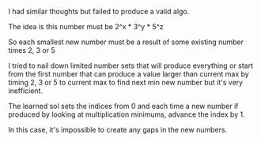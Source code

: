 I had similar thoughts but failed to produce a valid algo.

The idea is this number must be 2^x * 3^y * 5^z

So each smallest new number must be a result of some existing number times 2, 3 or 5

I tried to nail down limited number sets that will produce everything or start from the first number that can produce a value larger than current max by timing 2, 3 or 5 to current max to find next min new number but it's very inefficient.

The learned sol sets the indices from 0 and each time a new number if produced by looking at multiplication minimums, advance the index by 1.

In this case, it's impossible to create any gaps in the new numbers.
